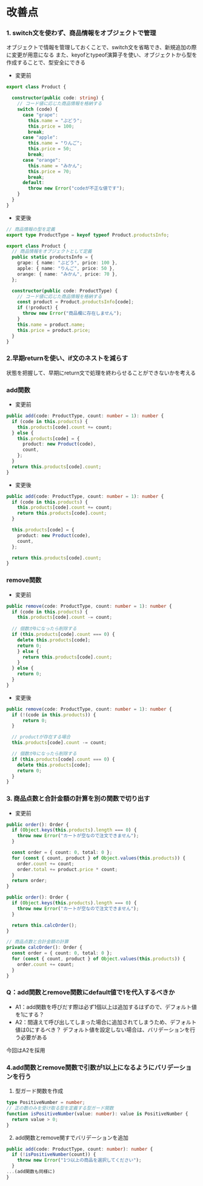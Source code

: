 # 改善点
### 1. switch文を使わず、商品情報をオブジェクトで管理
オブジェクトで情報を管理しておくことで、switch文を省略でき、新規追加の際に変更が用意になる
また、keyofとtypeof演算子を使い、オブジェクトから型を作成することで、型安全にできる
- 変更前
```ts
export class Product {

  constructor(public code: string) {
    // コード値に応じた商品情報を格納する
    switch (code) {
      case "grape":
        this.name = "ぶどう";
        this.price = 100;
        break;
      case "apple":
        this.name = "りんご";
        this.price = 50;
        break;
      case "orange":
        this.name = "みかん";
        this.price = 70;
        break;
      default:
        throw new Error("codeが不正な値です");
    }
  }
}
```

- 変更後
```ts
// 商品情報の型を定義
export type ProductType = keyof typeof Product.productsInfo;

export class Product {
  // 商品情報をオブジェクトとして定義
  public static productsInfo = {
    grape: { name: "ぶどう", price: 100 },
    apple: { name: "りんご", price: 50 },
    orange: { name: "みかん", price: 70 },
  };

  constructor(public code: ProductType) {
    // コード値に応じた商品情報を格納する
    const product = Product.productsInfo[code];
    if (!product) {
      throw new Error("商品欄に存在しません");
    }
    this.name = product.name;
    this.price = product.price;
  }
}

```

### 2.早期returnを使い、if文のネストを減らす
状態を把握して、早期にreturn文で処理を終わらせることができないかを考える

### add関数
- 変更前
```ts
public add(code: ProductType, count: number = 1): number {
  if (code in this.products) {
    this.products[code].count += count;
  } else {
    this.products[code] = {
      product: new Product(code),
      count,
    };
  }
  return this.products[code].count;
}
```

- 変更後
```ts
public add(code: ProductType, count: number = 1): number {
  if (code in this.products) {
    this.products[code].count += count;
    return this.products[code].count;
  }

  this.products[code] = {
    product: new Product(code),
    count,
  };

  return this.products[code].count;
}
```

### remove関数
- 変更前
```ts
public remove(code: ProductType, count: number = 1): number {
  if (code in this.products) {
    this.products[code].count -= count;
  
  // 個数が0になったら削除する
  if (this.products[code].count === 0) {
    delete this.products[code];
    return 0;
    } else {
      return this.products[code].count;
    }
  } else {
    return 0;
  }
}
```

- 変更後
```ts
public remove(code: ProductType, count: number = 1): number {
  if (!(code in this.products)) {
      return 0;
  }

  // productが存在する場合
  this.products[code].count -= count;

  // 個数が0になったら削除する
  if (this.products[code].count === 0) {
    delete this.products[code];
    return 0;
  }
}
```

### 3. 商品点数と合計金額の計算を別の関数で切り出す

- 変更前
```ts
public order(): Order {
  if (Object.keys(this.products).length === 0) {
    throw new Error("カートが空なので注文できません");
  }

  const order = { count: 0, total: 0 };
  for (const { count, product } of Object.values(this.products)) {
    order.count += count;
    order.total += product.price * count;
  }
  return order;
}

```
```ts
public order(): Order {
  if (Object.keys(this.products).length === 0) {
    throw new Error("カートが空なので注文できません");
  }

  return this.calcOrder();
}

// 商品点数と合計金額の計算
private calcOrder(): Order {
  const order = { count: 0, total: 0 };
  for (const { count, product } of Object.values(this.products)) {
    order.count += count;
  }
}
```

### Q：add関数とremove関数にdefault値で1を代入するべきか
- A1：add関数を呼びだす際は必ず1個以上は追加するはずので、デフォルト値を1にする？
- A2：間違えて呼び出してしまった場合に追加されてしまうため、デフォルト値は0にするべき？
    デフォルト値を設定しない場合は、バリデーションを行う必要がある

今回はA2を採用

### 4.add関数とremove関数で引数が1以上になるようにバリデーションを行う
1. 型ガード関数を作成
```ts
type PositiveNumber = number;
// 正の数のみを受け取る型を定義する型ガード関数
function isPositiveNumber(value: number): value is PositiveNumber {
  return value > 0;
}
```
2. add関数とremove関すでバリデーションを追加
```ts
public add(code: ProductType, count: number): number {
  if (!isPositiveNumber(count)) {
    throw new Error("1つ以上の商品を選択してください");
  }
...(add関数も同様に)
}

```
